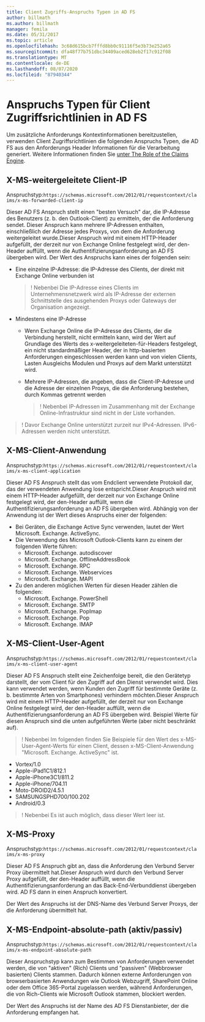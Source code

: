 ```yaml
---
title: Client Zugriffs-Anspruchs Typen in AD FS
author: billmath
ms.author: billmath
manager: femila
ms.date: 05/31/2017
ms.topic: article
ms.openlocfilehash: 3c68d615bcb7fffd8bb0c91116f5e3b73e252a65
ms.sourcegitcommit: dfa48f77b751dbc34409aced628eb2f17c912f08
ms.translationtype: MT
ms.contentlocale: de-DE
ms.lasthandoff: 08/07/2020
ms.locfileid: "87940344"
---
```

# <a name="client-access-policy-claim-types-in-ad-fs"></a>Anspruchs Typen für Client Zugriffsrichtlinien in AD FS

Um zusätzliche Anforderungs Kontextinformationen bereitzustellen, verwenden Client Zugriffsrichtlinien die folgenden Anspruchs Typen, die AD FS aus den Anforderungs Header Informationen für die Verarbeitung generiert.  Weitere Informationen finden Sie [unter The Role of the Claims Engine](../technical-reference/the-role-of-the-claims-engine.md).

## <a name="x-ms-forwarded-client-ip"></a>X-MS-weitergeleitete Client-IP

Anspruchstyp:`https://schemas.microsoft.com/2012/01/requestcontext/claims/x-ms-forwarded-client-ip`

Dieser AD FS Anspruch stellt einen "besten Versuch" dar, die IP-Adresse des Benutzers (z. b. den Outlook-Client) zu ermitteln, der die Anforderung sendet. Dieser Anspruch kann mehrere IP-Adressen enthalten, einschließlich der Adresse jedes Proxys, von dem die Anforderung weitergeleitet wurde.Dieser Anspruch wird mit einem HTTP-Header aufgefüllt, der derzeit nur von Exchange Online festgelegt wird, der den-Header auffüllt, wenn die Authentifizierungsanforderung an AD FS übergeben wird. Der Wert des Anspruchs kann eines der folgenden sein:


- Eine einzelne IP-Adresse: die IP-Adresse des Clients, der direkt mit Exchange Online verbunden ist

    >! Nebenbei Die IP-Adresse eines Clients im Unternehmensnetzwerk wird als IP-Adresse der externen Schnittstelle des ausgehenden Proxys oder Gateways der Organisation angezeigt.

- Mindestens eine IP-Adresse
  - Wenn Exchange Online die IP-Adresse des Clients, der die Verbindung herstellt, nicht ermitteln kann, wird der Wert auf Grundlage des Werts des x-weitergeleiteten-für-Headers festgelegt, ein nicht standardmäßiger Header, der in http-basierten Anforderungen eingeschlossen werden kann und von vielen Clients, Lasten Ausgleichs Modulen und Proxys auf dem Markt unterstützt wird.
  - Mehrere IP-Adressen, die angeben, dass die Client-IP-Adresse und die Adresse der einzelnen Proxys, die die Anforderung bestehen, durch Kommas getrennt werden

    >! Nebenbei IP-Adressen im Zusammenhang mit der Exchange Online-Infrastruktur sind nicht in der Liste vorhanden.


>! Davor Exchange Online unterstützt zurzeit nur IPv4-Adressen. IPv6-Adressen werden nicht unterstützt.


## <a name="x-ms-client-application"></a>X-MS-Client-Anwendung

Anspruchstyp:`https://schemas.microsoft.com/2012/01/requestcontext/claims/x-ms-client-application`

Dieser AD FS Anspruch stellt das vom Endclient verwendete Protokoll dar, das der verwendeten Anwendung lose entspricht.Dieser Anspruch wird mit einem HTTP-Header aufgefüllt, der derzeit nur von Exchange Online festgelegt wird, der den-Header auffüllt, wenn die Authentifizierungsanforderung an AD FS übergeben wird. Abhängig von der Anwendung ist der Wert dieses Anspruchs einer der folgenden:



- Bei Geräten, die Exchange Active Sync verwenden, lautet der Wert Microsoft. Exchange. ActiveSync.
- Die Verwendung des Microsoft Outlook-Clients kann zu einem der folgenden Werte führen:
    - Microsoft. Exchange. autodiscover
    - Microsoft. Exchange. OfflineAddressBook
    - Microsoft. Exchange. RPC
    - Microsoft. Exchange. Webservices
    - Microsoft. Exchange. MAPI
- Zu den anderen möglichen Werten für diesen Header zählen die folgenden:
    - Microsoft. Exchange. PowerShell
    - Microsoft. Exchange. SMTP
    - Microsoft. Exchange. PopImap
    - Microsoft. Exchange. Pop
    - Microsoft. Exchange. IMAP

## <a name="x-ms-client-user-agent"></a>X-MS-Client-User-Agent

Anspruchstyp:`https://schemas.microsoft.com/2012/01/requestcontext/claims/x-ms-client-user-agent`

Dieser AD FS Anspruch stellt eine Zeichenfolge bereit, die den Gerätetyp darstellt, der vom Client für den Zugriff auf den Dienst verwendet wird. Dies kann verwendet werden, wenn Kunden den Zugriff für bestimmte Geräte (z. b. bestimmte Arten von Smartphones) verhindern möchten.Dieser Anspruch wird mit einem HTTP-Header aufgefüllt, der derzeit nur von Exchange Online festgelegt wird, der den-Header auffüllt, wenn die Authentifizierungsanforderung an AD FS übergeben wird. Beispiel Werte für diesen Anspruch sind die unten aufgeführten Werte (aber nicht beschränkt auf).
>! Nebenbei Im folgenden finden Sie Beispiele für den Wert des x-MS-User-Agent-Werts für einen Client, dessen x-MS-Client-Anwendung "Microsoft. Exchange. ActiveSync" ist.

- Vortex/1.0
- Apple-iPad1C1/812.1
- Apple-iPhone3C1/811.2
- Apple-iPhone/704.11
- Moto-DROID2/4.5.1
- SAMSUNGSPHD700/100.202
- Android/0.3

>! Nebenbei Es ist auch möglich, dass dieser Wert leer ist.


## <a name="x-ms-proxy"></a>X-MS-Proxy

Anspruchstyp:`https://schemas.microsoft.com/2012/01/requestcontext/claims/x-ms-proxy`

Dieser AD FS Anspruch gibt an, dass die Anforderung den Verbund Server Proxy übermittelt hat.Dieser Anspruch wird durch den Verbund Server Proxy aufgefüllt, der den-Header auffüllt, wenn die Authentifizierungsanforderung an das Back-End-Verbunddienst übergeben wird. AD FS dann in einen Anspruch konvertiert.

Der Wert des Anspruchs ist der DNS-Name des Verbund Server Proxys, der die Anforderung übermittelt hat.

## <a name="x-ms-endpoint-absolute-path-active-vs-passive"></a>X-MS-Endpoint-absolute-path (aktiv/passiv)

Anspruchstyp:`https://schemas.microsoft.com/2012/01/requestcontext/claims/x-ms-endpoint-absolute-path`

Dieser Anspruchstyp kann zum Bestimmen von Anforderungen verwendet werden, die von "aktiven" (Rich) Clients und "passiven" (Webbrowser basierten) Clients stammen. Dadurch können externe Anforderungen von browserbasierten Anwendungen wie Outlook Webzugriff, SharePoint Online oder dem Office 365-Portal zugelassen werden, während Anforderungen, die von Rich-Clients wie Microsoft Outlook stammen, blockiert werden.

Der Wert des Anspruchs ist der Name des AD FS Dienstanbieter, der die Anforderung empfangen hat.
